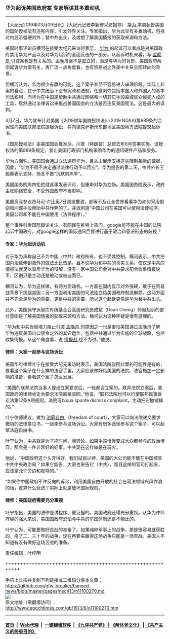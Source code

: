 ### 华为起诉美国政府案 专家解读其多重动机
------------------------

<p>
 【大纪元2019年03月09日讯】（大纪元记者李新安采访报导）
 <a href="http://www.epochtimes.com/gb/tag/%E5%8D%8E%E4%B8%BA.html">
  华为
 </a>
 本周状告美国的国防授权法有违宪内容，引发外界关注。专家指出，华为此举有多重动机，包括对内显示强硬对外；替中共出头，及或想了解美国情报的获取来源和方法。
</p>
<p>
 美国时事评论员横河在接受大纪元采访时表示，
 <a href="http://www.epochtimes.com/gb/tag/%E5%8D%8E%E4%B8%BA.html">
  华为
 </a>
 的起诉可以看成是对美国政府禁用华为产品以及对华为起诉的全面反击的一部分。从起诉时机来看，与
 <a href="http://www.epochtimes.com/gb/tag/%E5%AD%9F%E6%99%9A%E8%88%9F.html">
  孟晚舟
 </a>
 引渡案也是有关系的。孟晚舟案不是孤立的，而是与华为的背景、美国政府两宗起诉华为案有关。再广泛一点角度看，也有贸易战之外美中关系全面转向的背景。
</p>
<p>
 但横河认为，华为很少有赢的可能，这个案子甚至不容易进入审理阶段。实际上此案的看点，在于中共统治下没有宪政和法制，任意剥夺包括本国人和外国人的基本司法权利，而华为在中国是帮助中共通过网络和一切其它手段监控民众侵犯人权的工具，居然通过法律诉讼来挑战美国国会的立法是否违反美国宪法。这是最大的讽刺。
</p>
<p>
 3月7日，华为宣布针对美国《2019财年国防授权法》(2019 NDAA)第889条的合宪性向美国联邦法院提起诉讼，并向德克萨斯州东部地区美国地方法院提交起诉书。
</p>
<p>
 《国防授权法》由美国国会批准后，川普（特朗普）总统去年8月签署实施。该授权法的第889条规定，禁止美国行政部门机构采购华为的通讯硬件产品和服务。
</p>
<p>
 华为方面称，美国国会通过立法惩罚华为，且从未展示支持这些限制条款的证据，因此，“华为不得不决定通过法律行动予以回应”。华为提告的第二天，中共外长王毅即表示支持，扬言不做“沉默的羔羊”。
</p>
<p>
 美国国务院周四拒绝就此事发表评论，但重申对华为立场。美国国务院表示，政府主张网络安全，不受外国政府不当影响。
</p>
<p>
 美国资深参议员马可‧卢比奥7日则发推说，都等不及让全世界看看华为如何采用偷窃和间谍手段帮助中共作弊的了。并讽刺道“中国公司在美国可以使用法律程序，美国公司却不能在中国使用（法律程序）。”
</p>
<p>
 整个事件引发国际舆论关注。有网民在推特上质问，google能不能在中国的法院起诉中国政府，对google这样的国际通讯巨臂进行基于政治和意识形态的歧视？
</p>
<h4>
 专家：华为起诉动机
</h4>
<p>
 对于华为声称自己不为中国（中共）政府所有，也不受其控制。横河表示，中共把国内法延伸到海外的做法比比皆是。且不说华为和中共的真实关系，仅仅是中共的情报法就足以驳斥华为的辩解，没有一家中国公司会对中共要求配合收集情报说不，区别只是主动还是被动或被迫而已。
</p>
<p>
 横河认为，华为这样做，有两方面动机。一方面在国内显示对外强硬，敢于在贸易战背景下挑战美国；另一方面利用美国的司法独立给美国政府制造麻烦。这两方面并不完全是华为的需要，更是中共的需要，所以这个起诉更像是华为替中共出头。
</p>
<p>
 此外，美国保守派智库传统基金会高级研究员成斌（Dean Cheng）怀疑起诉的部分意图是了解美国情报的获取来源和方法。横河认为这种怀疑是很有道理的。
</p>
<p>
 “华为和中共当局竭力阻止引渡
 <a href="http://www.epochtimes.com/gb/tag/%E5%AD%9F%E6%99%9A%E8%88%9F.html">
  孟晚舟
 </a>
 的原因之一也是害怕美国通过孟晚舟了解华为违反美国出口禁令之外的其它运作，包括中共通过华为实施的全球战略，包括收集情报。从这个角度看，说
 <a href="http://www.epochtimes.com/gb/tag/%E6%83%85%E6%8A%A5%E6%88%98.html">
  情报战
 </a>
 也不为过。”他说。
</p>
<h4>
 律师：大家一起参与这场诉讼
</h4>
<p>
 美国华府律师叶宁在接受大纪元采访时表示，美国法院驳回此案的可能性是有的，要看这个案子在什么样的法官手里。大家应该做好给美国的法院、法官施加一定影响的准备，看看这个案子怎么发展。
</p>
<p>
 “美国的联邦法院当事人提出立案要求后，一般都会立案的。联邦法院立案后，美国政府的律师肯定会要求法院直接驳回。”他说，“联邦法院也可以行使联邦民事诉讼法第12条A项规则，法院可以sua sponte dismiss complaint，主动把它撤销掉的。”
</p>
<p>
 叶宁律师建议，做为
 <a href="http://www.epochtimes.com/gb/tag/%E6%B3%95%E5%BA%AD%E8%87%AA%E7%94%B1.html">
  法庭自由
 </a>
 （freedom of court），大家可以向法院递交要求撤销的法律意见书，一起来参与这场诉讼。大家有很多途径参与这个案子，可以起草法庭自由书。
</p>
<p>
 叶宁认为，中共就是为了拖时间，闹舆论。如果争端慢慢变成大众都参与的政治博弈，那会是一件非常好的好事。中共现在这样做是在玩火。
</p>
<p>
 他说，“中国政府这个头开得好，我们拭目以待，美国的大公司能不能在中国控告中共中央政治局？如果它能告，大家也来告它（中共），而且这样的官司打起来，应该是允许旁边和报导的。”
</p>
<p>
 “如果你中国政府不许反向的诉讼，利用美国自由开放的社会在司法领域兴风作浪的话，这算什么玩法？实际上就是破坏国际规则。”
</p>
<h4>
 律师：美国政府需要充分重视
</h4>
<p>
 叶宁指出，美国的法律是讲程序、重证据的。美国政府还得充分重视。从华为律师阵容的强大来说，美国国政府恐怕与中共的举国体制还是不能比的。
</p>
<p>
 叶宁认为，可能要做好苦战的准备了。如果纯粹军事上的战争，那是很容易就获胜的，拖了二、三十年的战争，现在再要来赢得这场战争只能是一场苦战。美国人不知道有没有做好这场苦战的准备。
</p>
<p>
 责任编辑：叶梓明
</p>

+++++++++++++++++++++++++++++++++++++++++++++++++++++++++++<br/><br/>
手机上长按并复制下列链接或二维码分享本文章：<br/>
https://github.com/gfw-breaker/banned-news/blob/master/pages/nsc413/n11100270.md <br/>
<a href='https://github.com/gfw-breaker/banned-news/blob/master/pages/nsc413/n11100270.md'><img src='https://github.com/gfw-breaker/banned-news/blob/master/pages/nsc413/n11100270.md.png'/></a> <br/>
原文地址（需翻墙访问）：http://www.epochtimes.com/gb/19/3/8/n11100270.htm


------------------------
#### [首页](https://github.com/gfw-breaker/banned-news/blob/master/README.md) &nbsp;|&nbsp; [Web代理](https://github.com/labour-camp/helloworld) &nbsp;|&nbsp; [一键翻墙软件](https://github.com/gfw-breaker/nogfw/blob/master/README.md) &nbsp;| [《九评共产党》](https://github.com/gfw-breaker/9ping.md/blob/master/README.md#九评之一评共产党是什么) | [《解体党文化》](https://github.com/gfw-breaker/jtdwh.md/blob/master/README.md) | [《共产主义的终极目的》](https://github.com/gfw-breaker/gczydzjmd.md/blob/master/README.md)

